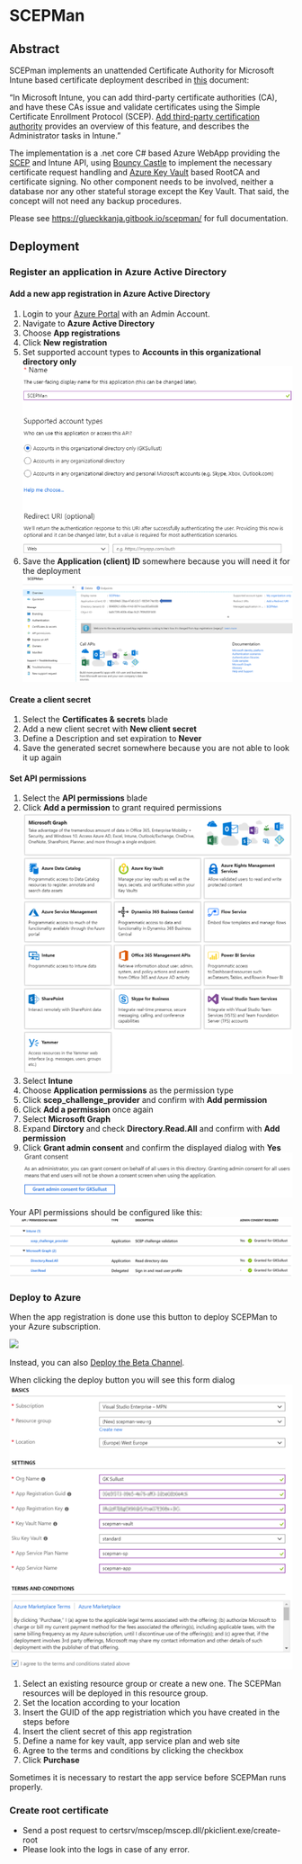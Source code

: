 # SCEPMan
## Abstract
SCEPman implements an unattended Certificate Authority for Microsoft Intune based certificate deployment described in [this](https://docs.microsoft.com/en-us/intune/scep-libraries-apis) document:

“In Microsoft Intune, you can add third-party certificate authorities (CA), and have these CAs issue and validate certificates using the Simple Certificate Enrollment Protocol (SCEP). [Add third-party certification authority](https://docs.microsoft.com/en-us/intune/certificate-authority-add-scep-overview) provides an overview of this feature, and describes the Administrator tasks in Intune.”

The implementation is a .net core C# based Azure WebApp providing the [SCEP](https://tools.ietf.org/html/draft-gutmann-scep-13) and Intune API, using [Bouncy Castle](https://www.bouncycastle.org) to implement the necessary certificate request handling and [Azure Key Vault](https://docs.microsoft.com/en-us/rest/api/keyvault/) based RootCA and certificate signing. No other component needs to be involved, neither a database nor any other stateful storage except the Key Vault. That said, the concept will not need any backup procedures.
  
Please see https://glueckkanja.gitbook.io/scepman/ for full documentation.
  
## Deployment
### Register an application in Azure Active Directory

#### Add a new app registration in Azure Active Directory
1. Login to your [Azure Portal](http://portal.azure.com/) with an Admin Account.
2. Navigate to **Azure Active Directory**
3. Choose **App registrations**
4. Click **New registration**
5. Set supported account types to **Accounts in this organizational directory only**
![Screenshot](./docs/images/1.png)
6. Save the **Application (client) ID** somewhere because you will need it for the deployment
![Screenshot](./docs/images/7.png)

#### Create a client secret
1. Select the **Certificates & secrets** blade
2. Add a new client secret with **New client secret**
3. Define a Description and set expiration to **Never**
4. Save the generated secret somewhere because you are not able to look it up again

#### Set API permissions
1. Select the **API permissions** blade
2. Click **Add a permission** to grant required permissions
![Screenshot](./docs/images/4.png)
3. Select **Intune** 
4. Choose **Application permissions** as the permission type
5. Click **scep_challenge_provider** and confirm with **Add permission**
6. Click **Add a permission** once again
7. Select **Microsoft Graph**
8. Expand **Dirctory** and check **Directory.Read.All** and confirm with **Add permission**
9. Click **Grant admin consent** and confirm the displayed dialog with **Yes**
![Screenshot](./docs/images/5.png)

Your API permissions should be configured like this:
![Screenshot](./docs/images/6.png)

### Deploy to Azure

When the app registration is done use this button to deploy SCEPMan to your Azure subscription.

<a href="https://portal.azure.com/#create/Microsoft.Template/uri/https%3A%2F%2Fraw.githubusercontent.com%2Fglueckkanja%2Fgk-scepman%2Fmaster%2Fazuredeploy.json" target="_blank">
    <img src="http://azuredeploy.net/deploybutton.png"/>
</a>

Instead, you can also <a href="https://portal.azure.com/#create/Microsoft.Template/uri/https%3A%2F%2Fraw.githubusercontent.com%2Fglueckkanja%2Fgk-scepman%2Fmaster%2Fazuredeploy-beta.json" target="_blank">Deploy the Beta Channel</a>.

When clicking the deploy button you will see this form dialog
![Screenshot](./docs/images/8.png)
1. Select an existing resource group or create a new one. The SCEPMan resources will be deployed in this resource group.
2. Set the location according to your location
3. Insert the GUID of the app registriation which you have created in the steps before
4. Insert the client secret of this app registration
5. Define a name for key vault, app service plan and web site
6. Agree to the terms and conditions by clicking the checkbox
7. Click **Purchase**

Sometimes it is necessary to restart the app service before SCEPMan runs properly.

### Create root certificate

* Send a post request to certsrv/mscep/mscep.dll/pkiclient.exe/create-root
* Please look into the logs in case of any error.
